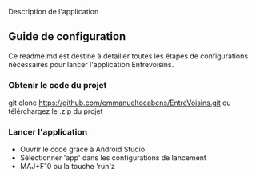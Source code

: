 Description de l'application 

## Guide de configuration
Ce readme.md est destiné à détailler toutes les étapes de configurations nécessaires pour lancer l'application Entrevoisins.

### Obtenir le code du projet
git clone https://github.com/emmanueltocabens/EntreVoisins.git
ou télérchargez le .zip du projet

### Lancer l'application
* Ouvrir le code grâce à Android Studio
* Sélectionner 'app' dans les configurations de lancement
* MAJ+F10 ou la touche 'run'z